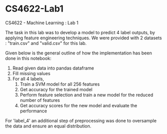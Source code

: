 # CS4622-Lab1
CS4622 - Machine Learning : Lab 1

The task in this lab was to develop a model to predict 4 label outputs, by applying feature engineering techniques. We were provided with 2 datasets : "train.csv" and "valid.csv" for this lab.

Given below is the general outline of how the implementation has been done in this notebook:

<ol>
  <li>Read given data into pandas dataframe </li>
  <li>Fill missing values </li>
  <li>For all 4 labels,
    <ol>
      <li>Train a SVM model for all 256 features</li>
      <li>Get accuracy for the trained model</li>
      <li>Perform feature selection and train a new model for the reduced number of features</li>
      <li>Get accuracy scores for the new model and evaluate the performance</li>
    </ol>
  </li>
</ol>

For 'label_4' an additional step of preprocessing was done to oversample the data and ensure an equal distribution.
